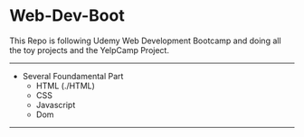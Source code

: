 # Web-Dev-Boot
This Repo is following Udemy Web Development Bootcamp and doing all the toy projects and the YelpCamp Project.
***
* Several Foundamental Part
    * HTML (./HTML)
    * CSS
    * Javascript
     * Dom

***
         
         
        
